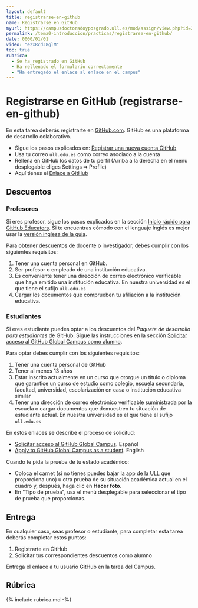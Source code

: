 ```yaml
---
layout: default
title: registrarse-en-github
name: Registrarse en GitHub
myurl: https://campusdoctoradoyposgrado.ull.es/mod/assign/view.php?id=282455&forceview=1
permalink: /tema0-introduccion/practicas/registrarse-en-github/
date: 0000/01/01
video: "ezxRcdJ8glM"
toc: true
rubrica:
  - Se ha registrado en GitHub
  - Ha rellenado el formulario correctamente
  - "Ha entregado el enlace al enlace en el campus"
---
```


# Registrarse en GitHub (registrarse-en-github)

En esta tarea deberás registrarte en [GitHub.com](https://github.com).
GitHub es una plataforma de desarrollo colaborativo.

* Sigue los pasos explicados en: <a href="https://docs.github.com/es/get-started/signing-up-for-github/signing-up-for-a-new-github-account" target="_blank">Registrar una nueva cuenta GitHub</a>
* Usa tu correo `ull.edu.es` como correo asociado a la cuenta
* Rellena en GitHub los datos de tu perfil (Arriba a la derecha en el menu desplegable eliges Settings ➡︎ Profile)
* Aquí tienes el <a href="https://github.com" target="_blank">Enlace a GitHub</a>

## Descuentos

### Profesores 

Si eres profesor, sigue los pasos explicados en la sección [Inicio rápido para GitHub Educators](https://docs.github.com/es/education/quickstart). Si te encuentras cómodo con el lenguaje Inglés es mejor usar la [versión inglesa de la guía](https://docs.github.com/en/education/quickstart).

Para obtener descuentos de docente o investigador, debes cumplir con los siguientes requisitos:

1. Tener una cuenta personal en GitHub.
2. Ser profesor o  empleado de una institución educativa.
3. Es conveniente tener una dirección de correo electrónico verificable que haya emitido una institución educativa. En nuestra universidad es el que tiene el sufijo `ull.edu.es`
4. Cargar los documentos que comprueben tu afiliación a la institución educativa.

### Estudiantes

Si eres estudiante puedes optar a los descuentos del *Paquete de desarrollo para estudiantes* de GitHub.
Sigue las instrucciones en la sección [Solicitar acceso al GitHub Global Campus como alumno](https://docs.github.com/es/education/explore-the-benefits-of-teaching-and-learning-with-github-education/use-github-for-your-schoolwork/apply-for-a-student-developer-pack).

Para optar debes cumplir con los siguientes requisitos:

1. Tener una cuenta personal de GitHub
2. Tener al menos 13 años
1. Estar inscrito actualmente en un curso que otorgue un título o diploma que garantice un curso de estudio como colegio, escuela secundaria, facultad, universidad, escolarización en casa o institución educativa similar
2. Tener una dirección de correo electrónico verificable suministrada por la escuela o cargar documentos que demuestren tu situación de estudiante actual. En nuestra universidad es el que tiene el sufijo `ull.edu.es`

En estos enlaces se describe el proceso de solicitud:
* [Solicitar acceso al GitHub Global Campus](https://docs.github.com/es/education/explore-the-benefits-of-teaching-and-learning-with-github-education/github-global-campus-for-students/apply-to-github-global-campus-as-a-student#solicitar-acceso-al-github-global-campus). Español
* [Apply to GitHub Global Campus as a student](https://docs.github.com/en/education/explore-the-benefits-of-teaching-and-learning-with-github-education/github-global-campus-for-students/apply-to-github-global-campus-as-a-student#solicitar-acceso-al-github-global-campus). English

Cuando te pida la prueba de tu estado académico:

- Coloca el carnet (si no tienes puedes bajar [la app de la ULL](https://play.google.com/store/apps/details?id=net.universia.ull&hl=es&gl=US) que proporciona uno) u otra prueba de su situación académica actual en el cuadro y, después, haga clic en **Hacer foto**.
- En "Tipo de prueba", usa el menú desplegable para seleccionar el tipo de prueba que proporcionas.

## Entrega

En cualquier caso, seas profesor o estudiante, para completar esta tarea deberás completar estos  puntos:

1. Registrarte en GitHub
2. Solicitar tus correspondientes descuentos como alumno


Entrega el enlace  a tu usuario GitHub en la tarea del Campus. 

## Rúbrica

{% include rubrica.md -%}

